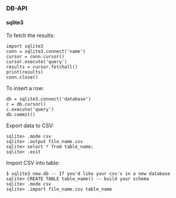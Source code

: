 <h3>DB-API</h3>

<h4>sqlite3</h4>

<p>To fetch the results:</p>

<pre><code class="Python">import sqlite3
conn = sqlite3.connect('name')
cursor = conn.cursor()
cursor.execute('query')
results = cursor.fetchall()
print(results)
conn.close()
</code></pre>

<p>To insert a row:</p>

<pre><code class="Python">db = sqlite3.connect('database')
c = db.cursor()
c.execute('query')
db.commit()
</code></pre>

<p>Export data to CSV:</p>

<pre><code class="sql">sqlite&gt; .mode csv
sqlite&gt; .output file_name.csv
sqlite&gt; select * from table_name;
sqlite&gt; .exit
</code></pre>

<p>Import CSV into table:</p>

<pre><code class="sql">$ sqlite3 new.db -- If you'd like your csv's in a new database
sqlite&gt; CREATE TABLE table_name() -- build your schema
sqlite&gt; .mode csv
sqlite&gt; .import file_name.csv table_name
</code></pre>
